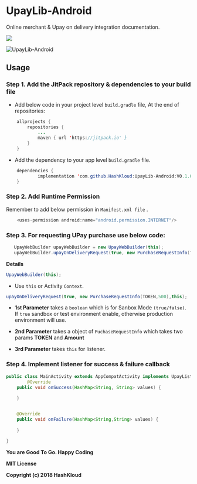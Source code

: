 # UpayLib-Android

Online merchant & Upay on delivery integration documentation. 



[![](https://jitpack.io/v/HashKloud/UpayLib-Android.svg)](https://jitpack.io/#HashKloud/UpayLib-Android)

![UpayLib-Android](https://raw.githubusercontent.com/HashKloud/UpayLib-Android/master/screenshots/upay-on-delivery.gif)

## Usage 

### Step 1. Add the JitPack repository & dependencies to your build file 

- Add below code in your  project level `build.gradle` file,  At the end of repositories: </br> 

```java
	allprojects {
		repositories {
			...
			maven { url 'https://jitpack.io' }
		}
	}
 ``` 
- Add the dependency to your app level `build.gradle` file. 
```java
	dependencies {
	        implementation 'com.github.HashKloud:UpayLib-Android:V0.1.0'
	}
 ```
  
### Step 2. Add Runtime Permission 

Remember to add below  permission in `Manifest.xml file` .
 ```java
     <uses-permission android:name="android.permission.INTERNET"/>
  ```   
 
 ###  Step 3. For requesting UPay purchase use below code: 
 
 ```java 
    UpayWebBuilder upayWebBuilder = new UpayWebBuilder(this);
    upayWebBuilder.upayOnDeliveryRequest(true, new PurchaseRequestInfo(TOKEN,500),this);
 ```
**Details**
```java
UpayWebBuilder(this); 
```
- Use `this` or Activity `Context`. </br>

```java 
upayOnDeliveryRequest(true, new PurchaseRequestInfo(TOKEN,500),this);
``` 
- **1st Parameter** takes a `boolean` which is for Sanbox Mode `(true/false)`. If `true` sandbox or test environment enable, otherwise production environment will use. 

- **2nd Parameter** takes a object of `PuchaseRequestInfo` which takes two params  **TOKEN** and **Amount**

- **3rd Parameter** takes `this` for listener.  

### Step 4.  Implement listener  for success & failure callback 

```java 
public class MainActivity extends AppCompatActivity implements UpayListener{
        @Override
    public void onSuccess(HashMap<String, String> values) {
        
    }


    @Override
    public void onFailure(HashMap<String,String> values) {
       
    }

} 
```

**You are Good To Go. Happy Coding**
 
 
**MIT License**

**Copyright (c) 2018 HashKloud**
